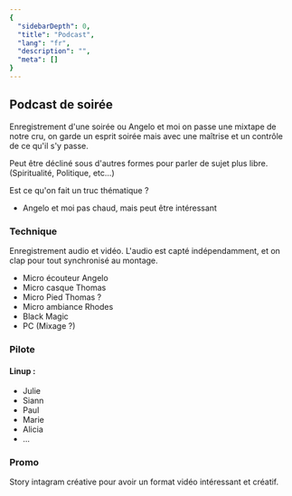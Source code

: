 ```yaml
---
{
  "sidebarDepth": 0,
  "title": "Podcast",
  "lang": "fr",
  "description": "",
  "meta": []
}
---
```


## Podcast de soirée

Enregistrement d'une soirée ou Angelo et moi on passe une mixtape de notre cru, on garde un esprit soirée mais avec une maîtrise et un contrôle de ce qu'il s'y passe.

Peut être décliné sous d'autres formes pour parler de sujet plus libre. (Spiritualité, Politique, etc...)

Est ce qu'on fait un truc thématique ?
- Angelo et moi pas chaud\, mais peut être intéressant

### Technique

Enregistrement audio et vidéo. L'audio est capté indépendamment, et on clap pour tout synchronisé au montage.

* Micro écouteur Angelo
* Micro casque Thomas
* Micro Pied Thomas ?
* Micro ambiance Rhodes
* Black Magic
* PC (Mixage ?)

### Pilote

#### Linup :

* Julie
* Siann
* Paul
* Marie
* Alicia
* ...

### Promo

Story intagram créative pour avoir un format vidéo intéressant et créatif.